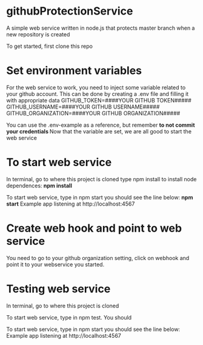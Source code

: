 # githubProtectionService
A simple web service written in node.js that protects  master branch when a new repository is created

To get started, first clone this repo
<h1>Set environment variables </h1>
For the web service to work, you need to inject some variable related to your github account. This can be done by creating a .env file and filling it with appropriate data
    GITHUB_TOKEN=####YOUR GITHUB TOKEN#####
    GITHUB_USERNAME=####YOUR GITHUB USERNAME#####
    GITHUB_ORGANIZATION=####YOUR GITHUB ORGANIZATION#####

You can use the .env-example as a reference, but remember <b> to not commit your credentials </b>
Now that the variable are set, we are all good to start the web service

<h1> To start web service </h1>
In terminal, go to where this project is cloned
type npm install to install node dependences:
    <b> npm install</b>

To start web service, type in npm start you should see the line below: 
    <b> npm start</b>
    Example  app listening at http://localhost:4567

<h1> Create web hook and point to web service </h1>
You need to go to your github organization setting, click on webhook and point it to your webservice you started.

<h1> Testing web service </h1>
In terminal, go to where this project is cloned

To start web service, type in npm test. You should 

To start web service, type in npm start you should see the line below: 
    Example  app listening at http://localhost:4567



